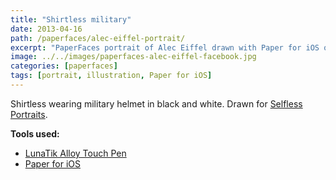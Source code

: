 ```yaml
---
title: "Shirtless military"
date: 2013-04-16
path: /paperfaces/alec-eiffel-portrait/
excerpt: "PaperFaces portrait of Alec Eiffel drawn with Paper for iOS on an iPad."
image: ../../images/paperfaces-alec-eiffel-facebook.jpg
categories: [paperfaces]
tags: [portrait, illustration, Paper for iOS]
---
```


Shirtless wearing military helmet in black and white. Drawn for [Selfless Portraits](http://selflessportraits.com).

**Tools used:**

- [LunaTik Alloy Touch Pen](https://www.amazon.com/gp/product/B00821TR7G/ref=as_li_ss_tl?ie=UTF8&tag=mademist-20&linkCode=as2&camp=1789&creative=390957&creativeASIN=B00821TR7G)
- [Paper for iOS](https://paper.bywetransfer.com/)
